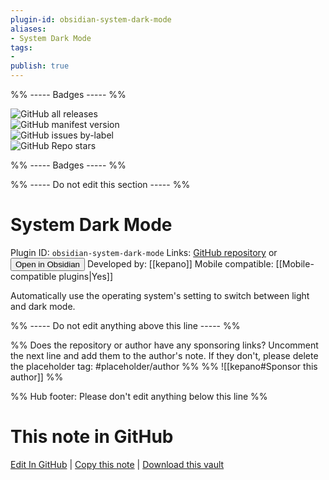```yaml
---
plugin-id: obsidian-system-dark-mode
aliases:
- System Dark Mode
tags: 
- 
publish: true
---
```


%% ----- Badges ----- %%

![GitHub all releases](https://img.shields.io/github/downloads/kepano/obsidian-system-dark-mode/total?color=573E7A&logo=github&style=for-the-badge)   
![GitHub manifest version](https://img.shields.io/github/manifest-json/v/kepano/obsidian-system-dark-mode?color=573E7A&logo=github&style=for-the-badge)   
![GitHub issues by-label](https://img.shields.io/github/issues/kepano/obsidian-system-dark-mode/help%20wanted?color=573E7A&logo=github&style=for-the-badge)   
![GitHub Repo stars](https://img.shields.io/github/stars/kepano/obsidian-system-dark-mode?color=573E7A&logo=github&style=for-the-badge)

%% ----- Badges ----- %%

%% ----- Do not edit this section ----- %%

# System Dark Mode

Plugin ID: `obsidian-system-dark-mode`
Links: [GitHub repository](https://github.com/kepano/obsidian-system-dark-mode) or [<button id=HH>Open in Obsidian</button>](obsidian://show-plugin?id=obsidian-system-dark-mode)
Developed by: [[kepano]]
Mobile compatible: [[Mobile-compatible plugins|Yes]]

Automatically use the operating system's setting to switch between light and dark mode.

%% ----- Do not edit anything above this line ----- %% 

%% Does the repository or author have any sponsoring links? Uncomment the next line and add them to the author's note. If they don't, please delete the placeholder tag: #placeholder/author %%
%% ![[kepano#Sponsor this author]] %%

%% Hub footer: Please don't edit anything below this line %%

# This note in GitHub

<span class="git-footer">[Edit In GitHub](https://github.dev/obsidian-community/obsidian-hub/blob/main/02%20-%20Community%20Expansions/02.05%20All%20Community%20Expansions/Plugins/obsidian-system-dark-mode.md "git-hub-edit-note") | [Copy this note](https://raw.githubusercontent.com/obsidian-community/obsidian-hub/main/02%20-%20Community%20Expansions/02.05%20All%20Community%20Expansions/Plugins/obsidian-system-dark-mode.md "git-hub-copy-note") | [Download this vault](https://github.com/obsidian-community/obsidian-hub/archive/refs/heads/main.zip "git-hub-download-vault") </span>
